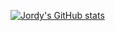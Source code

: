 [![Jordy's GitHub stats](https://github-readme-stats.vercel.app/api?username=jordycoding&theme=dark)](https://github-readme-stats.vercel.app/api?username=jordycoding&theme=dark)
